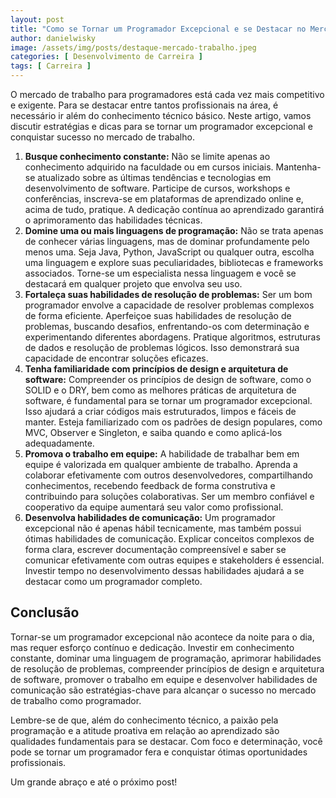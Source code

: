 ```yaml
---
layout: post
title: "Como se Tornar um Programador Excepcional e se Destacar no Mercado de Trabalho"
author: danielwisky
image: /assets/img/posts/destaque-mercado-trabalho.jpeg
categories: [ Desenvolvimento de Carreira ]
tags: [ Carreira ]
---
```


O mercado de trabalho para programadores está cada vez mais competitivo e exigente. Para se destacar entre tantos profissionais na área, é necessário ir além do conhecimento técnico básico. Neste artigo, vamos discutir estratégias e dicas para se tornar um programador excepcional e conquistar sucesso no mercado de trabalho.

1. **Busque conhecimento constante:** Não se limite apenas ao conhecimento adquirido na faculdade ou em cursos iniciais. Mantenha-se atualizado sobre as últimas tendências e tecnologias em desenvolvimento de software. Participe de cursos, workshops e conferências, inscreva-se em plataformas de aprendizado online e, acima de tudo, pratique. A dedicação contínua ao aprendizado garantirá o aprimoramento das habilidades técnicas.
2. **Domine uma ou mais linguagens de programação:** Não se trata apenas de conhecer várias linguagens, mas de dominar profundamente pelo menos uma. Seja Java, Python, JavaScript ou qualquer outra, escolha uma linguagem e explore suas peculiaridades, bibliotecas e frameworks associados. Torne-se um especialista nessa linguagem e você se destacará em qualquer projeto que envolva seu uso.
3. **Fortaleça suas habilidades de resolução de problemas:** Ser um bom programador envolve a capacidade de resolver problemas complexos de forma eficiente. Aperfeiçoe suas habilidades de resolução de problemas, buscando desafios, enfrentando-os com determinação e experimentando diferentes abordagens. Pratique algoritmos, estruturas de dados e resolução de problemas lógicos. Isso demonstrará sua capacidade de encontrar soluções eficazes.
4. **Tenha familiaridade com princípios de design e arquitetura de software:** Compreender os princípios de design de software, como o SOLID e o DRY, bem como as melhores práticas de arquitetura de software, é fundamental para se tornar um programador excepcional. Isso ajudará a criar códigos mais estruturados, limpos e fáceis de manter. Esteja familiarizado com os padrões de design populares, como MVC, Observer e Singleton, e saiba quando e como aplicá-los adequadamente.
5. **Promova o trabalho em equipe:** A habilidade de trabalhar bem em equipe é valorizada em qualquer ambiente de trabalho. Aprenda a colaborar efetivamente com outros desenvolvedores, compartilhando conhecimentos, recebendo feedback de forma construtiva e contribuindo para soluções colaborativas. Ser um membro confiável e cooperativo da equipe aumentará seu valor como profissional.
6. **Desenvolva habilidades de comunicação:** Um programador excepcional não é apenas hábil tecnicamente, mas também possui ótimas habilidades de comunicação. Explicar conceitos complexos de forma clara, escrever documentação compreensível e saber se comunicar efetivamente com outras equipes e stakeholders é essencial. Investir tempo no desenvolvimento dessas habilidades ajudará a se destacar como um programador completo.

## Conclusão

Tornar-se um programador excepcional não acontece da noite para o dia, mas requer esforço contínuo e dedicação. Investir em conhecimento constante, dominar uma linguagem de programação, aprimorar habilidades de resolução de problemas, compreender princípios de design e arquitetura de software, promover o trabalho em equipe e desenvolver habilidades de comunicação são estratégias-chave para alcançar o sucesso no mercado de trabalho como programador.

Lembre-se de que, além do conhecimento técnico, a paixão pela programação e a atitude proativa em relação ao aprendizado são qualidades fundamentais para se destacar. Com foco e determinação, você pode se tornar um programador fera e conquistar ótimas oportunidades profissionais.

Um grande abraço e até o próximo post!
